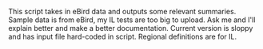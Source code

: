 This script takes in eBird data and outputs some relevant summaries. Sample data is from eBird, my IL tests are too big to upload. 
Ask me and I'll explain better and make a better documentation. Current version is sloppy and has input file hard-coded in script.
Regional definitions are for IL.
